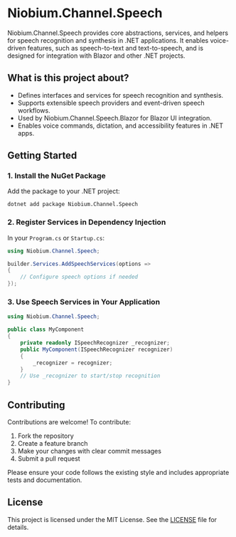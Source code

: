 # Niobium.Channel.Speech

Niobium.Channel.Speech provides core abstractions, services, and helpers for speech recognition and synthesis in .NET applications. It enables voice-driven features, such as speech-to-text and text-to-speech, and is designed for integration with Blazor and other .NET projects.

## What is this project about?
- Defines interfaces and services for speech recognition and synthesis.
- Supports extensible speech providers and event-driven speech workflows.
- Used by Niobium.Channel.Speech.Blazor for Blazor UI integration.
- Enables voice commands, dictation, and accessibility features in .NET apps.

## Getting Started

### 1. Install the NuGet Package
Add the package to your .NET project:

```
dotnet add package Niobium.Channel.Speech
```

### 2. Register Services in Dependency Injection
In your `Program.cs` or `Startup.cs`:

```csharp
using Niobium.Channel.Speech;

builder.Services.AddSpeechServices(options =>
{
    // Configure speech options if needed
});
```

### 3. Use Speech Services in Your Application

```csharp
using Niobium.Channel.Speech;

public class MyComponent
{
    private readonly ISpeechRecognizer _recognizer;
    public MyComponent(ISpeechRecognizer recognizer)
    {
        _recognizer = recognizer;
    }
    // Use _recognizer to start/stop recognition
}
```

## Contributing

Contributions are welcome! To contribute:
1. Fork the repository
2. Create a feature branch
3. Make your changes with clear commit messages
4. Submit a pull request

Please ensure your code follows the existing style and includes appropriate tests and documentation.

## License

This project is licensed under the MIT License. See the [LICENSE](LICENSE) file for details.
